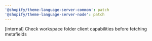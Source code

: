 ```yaml
---
'@shopify/theme-language-server-common': patch
'@shopify/theme-language-server-node': patch
---
```


[internal] Check workspace folder client capabilities before fetching metafields
